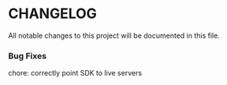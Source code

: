 # CHANGELOG

All notable changes to this project will be documented in this file.

### Bug Fixes

chore: correctly point SDK to live servers
